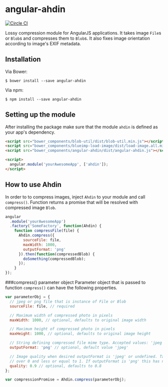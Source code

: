 angular-ahdin
================
[![Circle CI](https://circleci.com/gh/fastmonkeys/angular-ahdin.svg?style=svg&circle-token=63549aa009011e699bd383e96b3f5e0de67b32ec)](https://circleci.com/gh/fastmonkeys/angular-ahdin)

Lossy compression module for AngularJS applications. It takes image `File`s or `Blob`s and compresses them to `Blob`s. It also fixes image orientation according to image's EXIF metadata.

Installation
------------

Via Bower:

```
$ bower install --save angular-ahdin
```

Via npm:

```
$ npm install --save angular-ahdin
```

Setting up the module
---------------------

After installing the package make sure that the module `ahdin` is defined as your app's dependency.

```html
<script src="bower_components/blob-util/dist/blob-util.min.js"></script>
<script src="bower_components/blueimp-load-image/dist/load-image.all.min.js"></script>
<script src="bower_components/angular-ahdin/dist/angular-ahdin.js"></script>

<script>
  angular.module('yourAwesomeApp', ['ahdin']);
</script>
```

How to use Ahdin
----------------
In order to to compress images, inject `Ahdin` to your module and call `compress()`. Function returns a promise that will be resolved with compressed image `Blob`.

```js
angular
  .module('yourAwesomeApp')
  .factory('SomeFactory', function(Ahdin) {
    function compressFile(file) {
      Ahdin.compress({
        sourceFile: file,
        maxWidth: 1000,
        outputFormat: 'png'
      }).then(function(compressedBlob) {
      	doSomething(compressedBlob);
      });
    }
});
```

###compress() parameter object
Parameter object that is passed to function `compress()` can have the following properties.

```js
var parameterObj = {
  // jpeg or png file that is instance of File or Blob
  sourceFile: file, // required

  // Maximum width of compressed photo in pixels
  maxWidth: 1000, // optional, defaults to original image width

  // Maximum height of compressed photo in pixels
  maxHeight: 1000, // optional, defaults to original image height

  // String defining compressed file mime type. Accepted values: 'jpeg' and 'png'
  outputFormat: 'png' // optional, default value 'jpeg'

  // Image quality when desired outputFormat is 'jpeg' or undefined. Take values
  // over 0 and less or equal to 1. If outputFormat is 'png' this has no effect.
  quality: 0.9 // optional, defaults to 0.8
};

var compressionPromise = Ahdin.compress(parameterObj);
```
